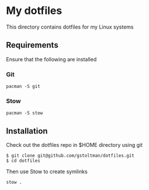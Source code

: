 # My dotfiles

This directory contains dotfiles for my Linux systems

## Requirements

Ensure that the following are installed

### Git

```
pacman -S git
```

### Stow

```
pacman -S stow
```

## Installation

Check out the dotfiles repo in $HOME directory using git

```
$ git clone git@github.com/gstoltman/dotfiles.git
$ cd dotfiles
```

Then use Stow to create symlinks

```
stow .
```
